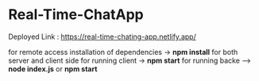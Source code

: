 ﻿# Real-Time-ChatApp
Deployed Link : https://real-time-chating-app.netlify.app/

for remote access 
installation of dependencies -> **npm install** for both server and client side
for running client -> **npm start**
for running backe --> **node index.js** or **npm start**
